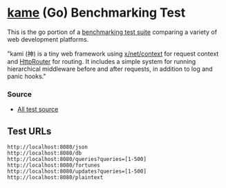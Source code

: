 # [kame](https://github.com/guregu/kami) (Go) Benchmarking Test

This is the go portion of a [benchmarking test suite](../) comparing a variety of web development platforms.


"kami (神) is a tiny web framework using [x/net/context](https://blog.golang.org/context) for request context and [HttpRouter](https://github.com/julienschmidt/httprouter) for routing. It includes a simple system for running hierarchical middleware before and after requests, in addition to log and panic hooks."


### Source
* [All test source](src/kami/server.go)

## Test URLs

    http://localhost:8080/json
    http://localhost:8080/db
    http://localhost:8080/queries?queries=[1-500]
    http://localhost:8080/fortunes
    http://localhost:8080/updates?queries=[1-500]
    http://localhost:8080/plaintext
